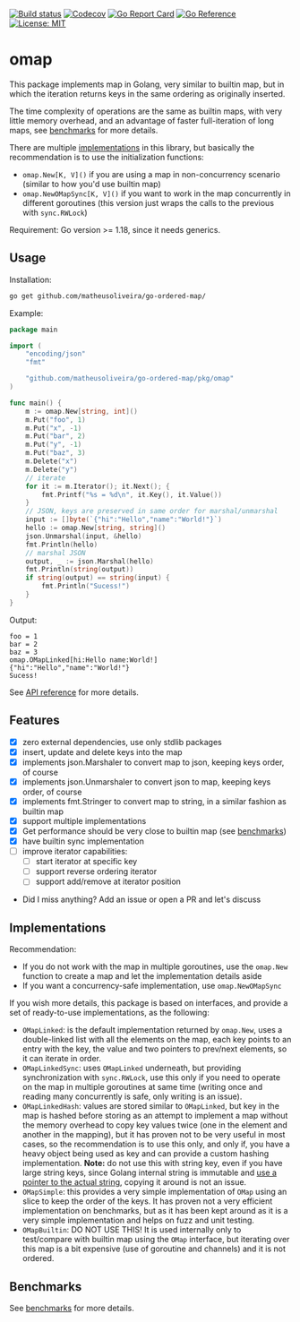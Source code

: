 [![Build status](https://github.com/matheusoliveira/go-ordered-map/actions/workflows/build.yml/badge.svg)](https://github.com/matheusoliveira/go-ordered-map/actions/workflows/build.yml)
[![Codecov](https://codecov.io/gh/matheusoliveira/go-ordered-map/branch/main/graph/badge.svg?token=H4SjidS9Yq)](https://codecov.io/gh/matheusoliveira/go-ordered-map)
[![Go Report Card](https://goreportcard.com/badge/github.com/matheusoliveira/go-ordered-map)](https://goreportcard.com/report/github.com/matheusoliveira/go-ordered-map)
[![Go Reference](https://pkg.go.dev/badge/github.com/matheusoliveira/go-ordered-map@main/pkg/omap.svg)](https://pkg.go.dev/github.com/matheusoliveira/go-ordered-map@main/pkg/omap)
[![License: MIT](https://img.shields.io/badge/License-MIT-green.svg)](https://opensource.org/licenses/MIT)

# omap

This package implements map in Golang, very similar to builtin map, but in which the iteration
returns keys in the same ordering as originally inserted.

The time complexity of operations are the same as builtin maps, with very little memory overhead,
and an advantage of faster full-iteration of long maps, see [benchmarks](docs/benchmarks.md) for more
details.

There are multiple [implementations](#implementations) in this library, but basically the
recommendation is to use the initialization functions:
* `omap.New[K, V]()` if you are using a map in non-concurrency scenario (similar to how you'd use
  builtin map)
* `omap.NewOMapSync[K, V]()` if you want to work in the map concurrently in different goroutines
  (this version just wraps the calls to the previous with `sync.RWLock`)

Requirement: Go version >= 1.18, since it needs generics.

## Usage

Installation:

```sh
go get github.com/matheusoliveira/go-ordered-map/
```

Example:

```go
package main

import (
	"encoding/json"
	"fmt"

	"github.com/matheusoliveira/go-ordered-map/pkg/omap"
)

func main() {
	m := omap.New[string, int]()
	m.Put("foo", 1)
	m.Put("x", -1)
	m.Put("bar", 2)
	m.Put("y", -1)
	m.Put("baz", 3)
	m.Delete("x")
	m.Delete("y")
	// iterate
	for it := m.Iterator(); it.Next(); {
		fmt.Printf("%s = %d\n", it.Key(), it.Value())
	}
	// JSON, keys are preserved in same order for marshal/unmarshal
	input := []byte(`{"hi":"Hello","name":"World!"}`)
	hello := omap.New[string, string]()
	json.Unmarshal(input, &hello)
	fmt.Println(hello)
	// marshal JSON
	output, _ := json.Marshal(hello)
	fmt.Println(string(output))
	if string(output) == string(input) {
		fmt.Println("Sucess!")
	}
}
```

Output:
```
foo = 1
bar = 2
baz = 3
omap.OMapLinked[hi:Hello name:World!]
{"hi":"Hello","name":"World!"}
Sucess!
```

See [API reference](https://pkg.go.dev/github.com/matheusoliveira/go-ordered-map@main/pkg/omap) for more details.

## Features

- [x] zero external dependencies, use only stdlib packages
- [x] insert, update and delete keys into the map
- [x] implements json.Marshaler to convert map to json, keeping keys order, of course
- [x] implements json.Unmarshaler to convert json to map, keeping keys order, of course
- [x] implements fmt.Stringer to convert map to string, in a similar fashion as builtin map
- [x] support multiple implementations
- [x] Get performance should be very close to builtin map (see [benchmarks](docs/benchmarks.md))
- [x] have builtin sync implementation
- [ ] improve iterator capabilities:
  - [ ] start iterator at specific key
  - [ ] support reverse ordering iterator
  - [ ] support add/remove at iterator position
- Did I miss anything? Add an issue or open a PR and let's discuss

## Implementations

Recommendation:
* If you do not work with the map in multiple goroutines, use the `omap.New` function to create a
  map and let the implementation details aside
* If you want a concurrency-safe implementation, use `omap.NewOMapSync`

If you wish more details, this package is based on interfaces, and provide a set of ready-to-use
implementations, as the following:
* `OMapLinked`: is the default implementation returned by `omap.New`, uses a double-linked list
  with all the elements on the map, each key points to an entry with the key, the value and
  two pointers to prev/next elements, so it can iterate in order.
* `OMapLinkedSync`: uses `OMapLinked` underneath, but providing synchronization with `sync.RWLock`,
  use this only if you need to operate on the map in multiple goroutines at same time (writing once
  and reading many concurrently is safe, only writing is an issue).
* `OMapLinkedHash`: values are stored similar to `OMapLinked`, but key in the map is hashed before
  storing as an attempt to implement a map without the memory overhead to copy key values
  twice (one in the element and another in the mapping), but it has proven not to be very useful in
  most cases, so the recommendation is to use this only, and only if, you have a heavy object being
  used as key and can provide a custom hashing implementation. **Note:** do not use this with string
  key, even if you have large string keys, since Golang internal string is immutable and [use a
  pointer to the actual string](https://cs.opensource.google/go/go/+/refs/tags/go1.18:src/cmd/compile/internal/types/size.go;l=28-33),
  copying it around is not an issue.
* `OMapSimple`: this provides a very simple implementation of `OMap` using an slice to keep the
  order of the keys. It has proven not a very efficient implementation on benchmarks, but as it has
  been kept around as it is a very simple implementation and helps on fuzz and unit testing.
* `OMapBuiltin`: DO NOT USE THIS! It is used internally only to test/compare with builtin map using
  the `OMap` interface, but iterating over this map is a bit expensive (use of goroutine and
  channels) and it is not ordered.

## Benchmarks

See [benchmarks](docs/benchmarks.md) for more details.

